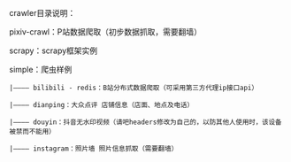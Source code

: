 crawler目录说明：

pixiv-crawl：P站数据爬取（初步数据抓取，需要翻墙） 

scrapy：scrapy框架实例 

simple：爬虫样例 

	|———— bilibili - redis：B站分布式数据爬取（可采用第三方代理ip接口api） 
	
	|———— dianping：大众点评 店铺信息（店面、地点及电话） 
	
	|———— douyin：抖音无水印视频（请吧headers修改为自己的，以防其他人使用时，该设备被禁而不能用）
	
	|———— instagram：照片墙 照片信息抓取（需要翻墙）
	
	
